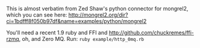 This is almost verbatim from Zed Shaw's python connector for mongrel2, which you can see here: http://mongrel2.org/dir?ci=1bdfff8f050b97df&name=examples/python/mongrel2

You'll need a recent 1.9 ruby and FFI and http://github.com/chuckremes/ffi-rzmq, oh, and Zero MQ. Run: `ruby example/http_0mq.rb`